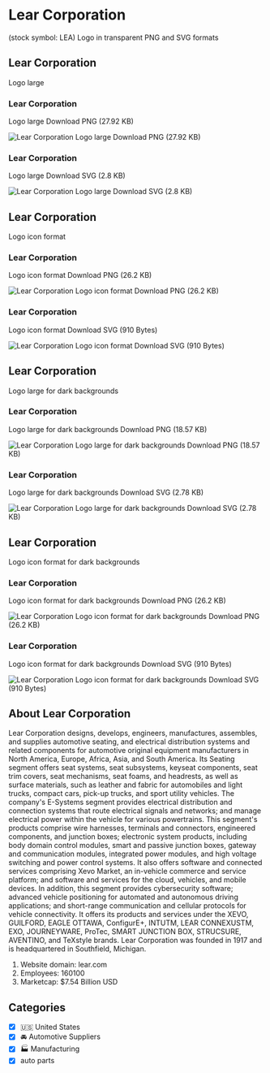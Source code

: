 # Lear Corporation
 (stock symbol: LEA) Logo in transparent PNG and SVG formats

## Lear Corporation
 Logo large

### Lear Corporation
 Logo large Download PNG (27.92 KB)

![Lear Corporation
 Logo large Download PNG (27.92 KB)](/img/orig/LEA_BIG-3821da0d.png)

### Lear Corporation
 Logo large Download SVG (2.8 KB)

![Lear Corporation
 Logo large Download SVG (2.8 KB)](/img/orig/LEA_BIG-c00513c8.svg)

## Lear Corporation
 Logo icon format

### Lear Corporation
 Logo icon format Download PNG (26.2 KB)

![Lear Corporation
 Logo icon format Download PNG (26.2 KB)](/img/orig/LEA-98acd8c0.png)

### Lear Corporation
 Logo icon format Download SVG (910 Bytes)

![Lear Corporation
 Logo icon format Download SVG (910 Bytes)](/img/orig/LEA-654cdd85.svg)

## Lear Corporation
 Logo large for dark backgrounds

### Lear Corporation
 Logo large for dark backgrounds Download PNG (18.57 KB)

![Lear Corporation
 Logo large for dark backgrounds Download PNG (18.57 KB)](/img/orig/LEA_BIG.D-635f4e3a.png)

### Lear Corporation
 Logo large for dark backgrounds Download SVG (2.78 KB)

![Lear Corporation
 Logo large for dark backgrounds Download SVG (2.78 KB)](/img/orig/LEA_BIG.D-84d6f396.svg)

## Lear Corporation
 Logo icon format for dark backgrounds

### Lear Corporation
 Logo icon format for dark backgrounds Download PNG (26.2 KB)

![Lear Corporation
 Logo icon format for dark backgrounds Download PNG (26.2 KB)](/img/orig/LEA.D-ca93247d.png)

### Lear Corporation
 Logo icon format for dark backgrounds Download SVG (910 Bytes)

![Lear Corporation
 Logo icon format for dark backgrounds Download SVG (910 Bytes)](/img/orig/LEA.D-29a0cacd.svg)

## About Lear Corporation


Lear Corporation designs, develops, engineers, manufactures, assembles, and supplies automotive seating, and electrical distribution systems and related components for automotive original equipment manufacturers in North America, Europe, Africa, Asia, and South America. Its Seating segment offers seat systems, seat subsystems, keyseat components, seat trim covers, seat mechanisms, seat foams, and headrests, as well as surface materials, such as leather and fabric for automobiles and light trucks, compact cars, pick-up trucks, and sport utility vehicles. The company's E-Systems segment provides electrical distribution and connection systems that route electrical signals and networks; and manage electrical power within the vehicle for various powertrains. This segment's products comprise wire harnesses, terminals and connectors, engineered components, and junction boxes; electronic system products, including body domain control modules, smart and passive junction boxes, gateway and communication modules, integrated power modules, and high voltage switching and power control systems. It also offers software and connected services comprising Xevo Market, an in-vehicle commerce and service platform; and software and services for the cloud, vehicles, and mobile devices. In addition, this segment provides cybersecurity software; advanced vehicle positioning for automated and autonomous driving applications; and short-range communication and cellular protocols for vehicle connectivity. It offers its products and services under the XEVO, GUILFORD, EAGLE OTTAWA, ConfigurE+, INTUTM, LEAR CONNEXUSTM, EXO, JOURNEYWARE, ProTec, SMART JUNCTION BOX, STRUCSURE, AVENTINO, and TeXstyle brands. Lear Corporation was founded in 1917 and is headquartered in Southfield, Michigan.

1. Website domain: lear.com
2. Employees: 160100
3. Marketcap: $7.54 Billion USD


## Categories
- [x] 🇺🇸 United States
- [x] 🚘 Automotive Suppliers
- [x] 🏭 Manufacturing
- [x] auto parts

